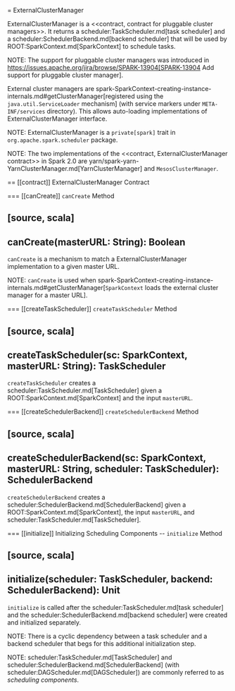 = ExternalClusterManager

ExternalClusterManager is a <<contract, contract for pluggable cluster managers>>. It returns a scheduler:TaskScheduler.md[task scheduler] and a scheduler:SchedulerBackend.md[backend scheduler] that will be used by ROOT:SparkContext.md[SparkContext] to schedule tasks.

NOTE: The support for pluggable cluster managers was introduced in https://issues.apache.org/jira/browse/SPARK-13904[SPARK-13904 Add support for pluggable cluster manager].

External cluster managers are spark-SparkContext-creating-instance-internals.md#getClusterManager[registered using the `java.util.ServiceLoader` mechanism] (with service markers under `META-INF/services` directory). This allows auto-loading implementations of ExternalClusterManager interface.

NOTE: ExternalClusterManager is a `private[spark]` trait in `org.apache.spark.scheduler` package.

NOTE: The two implementations of the <<contract, ExternalClusterManager contract>> in Spark 2.0 are yarn/spark-yarn-YarnClusterManager.md[YarnClusterManager] and `MesosClusterManager`.

== [[contract]] ExternalClusterManager Contract

=== [[canCreate]] `canCreate` Method

[source, scala]
----
canCreate(masterURL: String): Boolean
----

`canCreate` is a mechanism to match a ExternalClusterManager implementation to a given master URL.

NOTE: `canCreate` is used when spark-SparkContext-creating-instance-internals.md#getClusterManager[`SparkContext` loads the external cluster manager for a master URL].

=== [[createTaskScheduler]] `createTaskScheduler` Method

[source, scala]
----
createTaskScheduler(sc: SparkContext, masterURL: String): TaskScheduler
----

`createTaskScheduler` creates a scheduler:TaskScheduler.md[TaskScheduler] given a ROOT:SparkContext.md[SparkContext] and the input `masterURL`.

=== [[createSchedulerBackend]] `createSchedulerBackend` Method

[source, scala]
----
createSchedulerBackend(sc: SparkContext,
  masterURL: String,
  scheduler: TaskScheduler): SchedulerBackend
----

`createSchedulerBackend` creates a scheduler:SchedulerBackend.md[SchedulerBackend] given a ROOT:SparkContext.md[SparkContext], the input `masterURL`, and scheduler:TaskScheduler.md[TaskScheduler].

=== [[initialize]] Initializing Scheduling Components -- `initialize` Method

[source, scala]
----
initialize(scheduler: TaskScheduler, backend: SchedulerBackend): Unit
----

`initialize` is called after the scheduler:TaskScheduler.md[task scheduler] and the scheduler:SchedulerBackend.md[backend scheduler] were created and initialized separately.

NOTE: There is a cyclic dependency between a task scheduler and a backend scheduler that begs for this additional initialization step.

NOTE: scheduler:TaskScheduler.md[TaskScheduler] and scheduler:SchedulerBackend.md[SchedulerBackend] (with scheduler:DAGScheduler.md[DAGScheduler]) are commonly referred to as *scheduling components*.
